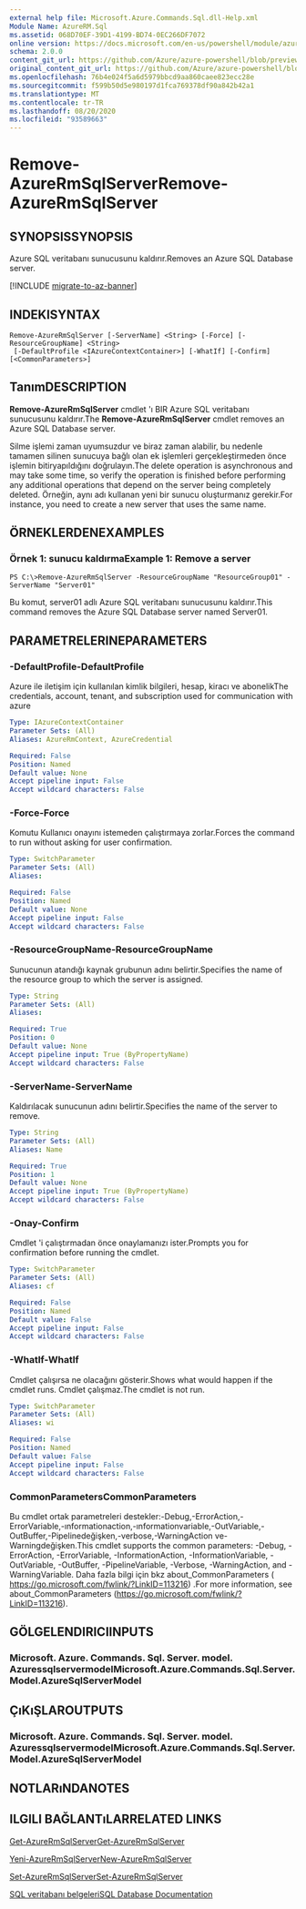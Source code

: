 ```yaml
---
external help file: Microsoft.Azure.Commands.Sql.dll-Help.xml
Module Name: AzureRM.Sql
ms.assetid: 068D70EF-39D1-4199-BD74-0EC266DF7072
online version: https://docs.microsoft.com/en-us/powershell/module/azurerm.sql/remove-azurermsqlserver
schema: 2.0.0
content_git_url: https://github.com/Azure/azure-powershell/blob/preview/src/ResourceManager/Sql/Commands.Sql/help/Remove-AzureRmSqlServer.md
original_content_git_url: https://github.com/Azure/azure-powershell/blob/preview/src/ResourceManager/Sql/Commands.Sql/help/Remove-AzureRmSqlServer.md
ms.openlocfilehash: 76b4e024f5a6d5979bbcd9aa860caee823ecc28e
ms.sourcegitcommit: f599b50d5e980197d1fca769378df90a842b42a1
ms.translationtype: MT
ms.contentlocale: tr-TR
ms.lasthandoff: 08/20/2020
ms.locfileid: "93589663"
---
```

# <span data-ttu-id="1988c-101">Remove-AzureRmSqlServer</span><span class="sxs-lookup"><span data-stu-id="1988c-101">Remove-AzureRmSqlServer</span></span>

## <span data-ttu-id="1988c-102">SYNOPSIS</span><span class="sxs-lookup"><span data-stu-id="1988c-102">SYNOPSIS</span></span>
<span data-ttu-id="1988c-103">Azure SQL veritabanı sunucusunu kaldırır.</span><span class="sxs-lookup"><span data-stu-id="1988c-103">Removes an Azure SQL Database server.</span></span>

[!INCLUDE [migrate-to-az-banner](../../includes/migrate-to-az-banner.md)]

## <span data-ttu-id="1988c-104">INDEKI</span><span class="sxs-lookup"><span data-stu-id="1988c-104">SYNTAX</span></span>

```
Remove-AzureRmSqlServer [-ServerName] <String> [-Force] [-ResourceGroupName] <String>
 [-DefaultProfile <IAzureContextContainer>] [-WhatIf] [-Confirm] [<CommonParameters>]
```

## <span data-ttu-id="1988c-105">Tanım</span><span class="sxs-lookup"><span data-stu-id="1988c-105">DESCRIPTION</span></span>
<span data-ttu-id="1988c-106">**Remove-AzureRmSqlServer** cmdlet 'ı BIR Azure SQL veritabanı sunucusunu kaldırır.</span><span class="sxs-lookup"><span data-stu-id="1988c-106">The **Remove-AzureRmSqlServer** cmdlet removes an Azure SQL Database server.</span></span>

<span data-ttu-id="1988c-107">Silme işlemi zaman uyumsuzdur ve biraz zaman alabilir, bu nedenle tamamen silinen sunucuya bağlı olan ek işlemleri gerçekleştirmeden önce işlemin bitiryapıldığını doğrulayın.</span><span class="sxs-lookup"><span data-stu-id="1988c-107">The delete operation is asynchronous and may take some time, so verify the operation is finished before performing any additional operations that depend on the server being completely deleted.</span></span>
<span data-ttu-id="1988c-108">Örneğin, aynı adı kullanan yeni bir sunucu oluşturmanız gerekir.</span><span class="sxs-lookup"><span data-stu-id="1988c-108">For instance, you need to create a new server that uses the same name.</span></span>

## <span data-ttu-id="1988c-109">ÖRNEKLERDEN</span><span class="sxs-lookup"><span data-stu-id="1988c-109">EXAMPLES</span></span>

### <span data-ttu-id="1988c-110">Örnek 1: sunucu kaldırma</span><span class="sxs-lookup"><span data-stu-id="1988c-110">Example 1: Remove a server</span></span>
```
PS C:\>Remove-AzureRmSqlServer -ResourceGroupName "ResourceGroup01" -ServerName "Server01"
```

<span data-ttu-id="1988c-111">Bu komut, server01 adlı Azure SQL veritabanı sunucusunu kaldırır.</span><span class="sxs-lookup"><span data-stu-id="1988c-111">This command removes the Azure SQL Database server named Server01.</span></span>

## <span data-ttu-id="1988c-112">PARAMETRELERINE</span><span class="sxs-lookup"><span data-stu-id="1988c-112">PARAMETERS</span></span>

### <span data-ttu-id="1988c-113">-DefaultProfile</span><span class="sxs-lookup"><span data-stu-id="1988c-113">-DefaultProfile</span></span>
<span data-ttu-id="1988c-114">Azure ile iletişim için kullanılan kimlik bilgileri, hesap, kiracı ve abonelik</span><span class="sxs-lookup"><span data-stu-id="1988c-114">The credentials, account, tenant, and subscription used for communication with azure</span></span>

```yaml
Type: IAzureContextContainer
Parameter Sets: (All)
Aliases: AzureRmContext, AzureCredential

Required: False
Position: Named
Default value: None
Accept pipeline input: False
Accept wildcard characters: False
```

### <span data-ttu-id="1988c-115">-Force</span><span class="sxs-lookup"><span data-stu-id="1988c-115">-Force</span></span>
<span data-ttu-id="1988c-116">Komutu Kullanıcı onayını istemeden çalıştırmaya zorlar.</span><span class="sxs-lookup"><span data-stu-id="1988c-116">Forces the command to run without asking for user confirmation.</span></span>

```yaml
Type: SwitchParameter
Parameter Sets: (All)
Aliases:

Required: False
Position: Named
Default value: None
Accept pipeline input: False
Accept wildcard characters: False
```

### <span data-ttu-id="1988c-117">-ResourceGroupName</span><span class="sxs-lookup"><span data-stu-id="1988c-117">-ResourceGroupName</span></span>
<span data-ttu-id="1988c-118">Sunucunun atandığı kaynak grubunun adını belirtir.</span><span class="sxs-lookup"><span data-stu-id="1988c-118">Specifies the name of the resource group to which the server is assigned.</span></span>

```yaml
Type: String
Parameter Sets: (All)
Aliases:

Required: True
Position: 0
Default value: None
Accept pipeline input: True (ByPropertyName)
Accept wildcard characters: False
```

### <span data-ttu-id="1988c-119">-ServerName</span><span class="sxs-lookup"><span data-stu-id="1988c-119">-ServerName</span></span>
<span data-ttu-id="1988c-120">Kaldırılacak sunucunun adını belirtir.</span><span class="sxs-lookup"><span data-stu-id="1988c-120">Specifies the name of the server to remove.</span></span>

```yaml
Type: String
Parameter Sets: (All)
Aliases: Name

Required: True
Position: 1
Default value: None
Accept pipeline input: True (ByPropertyName)
Accept wildcard characters: False
```

### <span data-ttu-id="1988c-121">-Onay</span><span class="sxs-lookup"><span data-stu-id="1988c-121">-Confirm</span></span>
<span data-ttu-id="1988c-122">Cmdlet 'i çalıştırmadan önce onaylamanızı ister.</span><span class="sxs-lookup"><span data-stu-id="1988c-122">Prompts you for confirmation before running the cmdlet.</span></span>

```yaml
Type: SwitchParameter
Parameter Sets: (All)
Aliases: cf

Required: False
Position: Named
Default value: False
Accept pipeline input: False
Accept wildcard characters: False
```

### <span data-ttu-id="1988c-123">-WhatIf</span><span class="sxs-lookup"><span data-stu-id="1988c-123">-WhatIf</span></span>
<span data-ttu-id="1988c-124">Cmdlet çalışırsa ne olacağını gösterir.</span><span class="sxs-lookup"><span data-stu-id="1988c-124">Shows what would happen if the cmdlet runs.</span></span>
<span data-ttu-id="1988c-125">Cmdlet çalışmaz.</span><span class="sxs-lookup"><span data-stu-id="1988c-125">The cmdlet is not run.</span></span>

```yaml
Type: SwitchParameter
Parameter Sets: (All)
Aliases: wi

Required: False
Position: Named
Default value: False
Accept pipeline input: False
Accept wildcard characters: False
```

### <span data-ttu-id="1988c-126">CommonParameters</span><span class="sxs-lookup"><span data-stu-id="1988c-126">CommonParameters</span></span>
<span data-ttu-id="1988c-127">Bu cmdlet ortak parametreleri destekler:-Debug,-ErrorAction,-ErrorVariable,-ınformationaction,-ınformationvariable,-OutVariable,-OutBuffer,-Pipelinedeğişken,-verbose,-WarningAction ve-Warningdeğişken.</span><span class="sxs-lookup"><span data-stu-id="1988c-127">This cmdlet supports the common parameters: -Debug, -ErrorAction, -ErrorVariable, -InformationAction, -InformationVariable, -OutVariable, -OutBuffer, -PipelineVariable, -Verbose, -WarningAction, and -WarningVariable.</span></span> <span data-ttu-id="1988c-128">Daha fazla bilgi için bkz about_CommonParameters ( https://go.microsoft.com/fwlink/?LinkID=113216) .</span><span class="sxs-lookup"><span data-stu-id="1988c-128">For more information, see about_CommonParameters (https://go.microsoft.com/fwlink/?LinkID=113216).</span></span>

## <span data-ttu-id="1988c-129">GÖLGELENDIRICI</span><span class="sxs-lookup"><span data-stu-id="1988c-129">INPUTS</span></span>

### <span data-ttu-id="1988c-130">Microsoft. Azure. Commands. Sql. Server. model. Azuressqlservermodel</span><span class="sxs-lookup"><span data-stu-id="1988c-130">Microsoft.Azure.Commands.Sql.Server.Model.AzureSqlServerModel</span></span>

## <span data-ttu-id="1988c-131">ÇıKıŞLAR</span><span class="sxs-lookup"><span data-stu-id="1988c-131">OUTPUTS</span></span>

### <span data-ttu-id="1988c-132">Microsoft. Azure. Commands. Sql. Server. model. Azuressqlservermodel</span><span class="sxs-lookup"><span data-stu-id="1988c-132">Microsoft.Azure.Commands.Sql.Server.Model.AzureSqlServerModel</span></span>

## <span data-ttu-id="1988c-133">NOTLARıNDA</span><span class="sxs-lookup"><span data-stu-id="1988c-133">NOTES</span></span>

## <span data-ttu-id="1988c-134">ILGILI BAĞLANTıLAR</span><span class="sxs-lookup"><span data-stu-id="1988c-134">RELATED LINKS</span></span>

[<span data-ttu-id="1988c-135">Get-AzureRmSqlServer</span><span class="sxs-lookup"><span data-stu-id="1988c-135">Get-AzureRmSqlServer</span></span>](./Get-AzureRmSqlServer.md)

[<span data-ttu-id="1988c-136">Yeni-AzureRmSqlServer</span><span class="sxs-lookup"><span data-stu-id="1988c-136">New-AzureRmSqlServer</span></span>](./New-AzureRmSqlServer.md)

[<span data-ttu-id="1988c-137">Set-AzureRmSqlServer</span><span class="sxs-lookup"><span data-stu-id="1988c-137">Set-AzureRmSqlServer</span></span>](./Set-AzureRmSqlServer.md)

[<span data-ttu-id="1988c-138">SQL veritabanı belgeleri</span><span class="sxs-lookup"><span data-stu-id="1988c-138">SQL Database Documentation</span></span>](https://docs.microsoft.com/azure/sql-database/)


